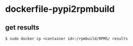 # dockerfile-pypi2rpmbuild


## get results 

```
$ sudo docker cp <container id>:/rpmbuild/RPMS/ results
```
